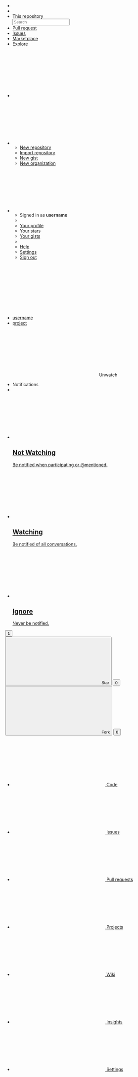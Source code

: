 <!-- <Navbar> -->
<!--
  Includes:
  * Navbar
  * Container
  * Menu
  * Dropdown
  * Input
  * Input-group
  * Button
  * Icon
  * Arrow
  * Tooltip
-->
<div class="navbar navbar_theme_inverted">
  <div class="navbar__container container">
    <div class="navbar__item">
      <ul class="menu menu_theme_inverted">
        <li class="menu__item">
          <a href="#" class="menu__link menu__link_icon">
            <svg role="img" class="icon">
              <use xlink:href="#github"></use>
            </svg>
          </a>
        </li>
        <li class="menu__sep"></li>
        <li class="menu__item">
          <label class="input-group input-group_gap">
            <div class="input-group__item input-group__item_grow_none button button_color_inverted">This repository</div>
            <input type="text" class="input-group__item input input_color_inverted" placeholder="Search" />
          </label>
        </li>
        <li class="menu__item">
          <a href="#" class="menu__link">Pull request</a>
        </li>
        <li class="menu__item">
          <a href="#" class="menu__link">Issues</a>
        </li>
        <li class="menu__item">
          <a href="#" class="menu__link">Marketplace</a>
        </li>
        <li class="menu__item">
          <a href="#" class="menu__link">Explore</a>
        </li>
      </ul>
    </div>
    <div class="navbar__item">
      <ul class="menu menu_theme_inverted">
        <li class="menu__item">
          <a href="#" class="menu__link menu__link_icon tooltip tooltip_pos_down-right" data-tooltip="You have no unread notifications">
            <svg role="img" class="icon">
              <use xlink:href="#bell"></use>
            </svg>
          </a>
        </li>
        <li class="menu__item dropdown on-hover">
          <a href="#" class="menu__link menu__link_icon dropdown__trigger">
            <svg role="img" class="icon">
              <use xlink:href="#plus-circle"></use>
            </svg>
            <span class="arrow"></span>
          </a>
          <ul class="dropdown__menu dropdown__menu_pos_switch">
            <li class="dropdown__item">
              <a href="#" class="dropdown__link">New repository</a>
            </li>
            <li class="dropdown__item">
              <a href="#" class="dropdown__link">Import repository</a>
            </li>
            <li class="dropdown__item">
              <a href="#" class="dropdown__link">New gist</a>
            </li>
            <li class="dropdown__item">
              <a href="#" class="dropdown__link">New organization</a>
            </li>
          </ul>
        </li>
        <li class="menu__item dropdown on-hover">
          <a href="#" class="menu__link menu__link_icon dropdown__trigger">
            <svg role="img" class="icon">
              <use xlink:href="#user"></use>
            </svg>
            <span class="arrow"></span>
          </a>
          <ul class="dropdown__menu dropdown__menu_pos_switch">
            <li class="dropdown__item">
              <div class="dropdown__content text_subtle">
                Signed in as <strong>username</strong>
              </div>
            </li>
            <li class="dropdown__sep"></li>
            <li class="dropdown__item">
              <a href="#" class="dropdown__link">Your profile</a>
            </li>
            <li class="dropdown__item">
              <a href="#" class="dropdown__link">Your stars</a>
            </li>
            <li class="dropdown__item">
              <a href="#" class="dropdown__link">Your gists</a>
            </li>
            <li class="dropdown__sep"></li>
            <li class="dropdown__item">
              <a href="#" class="dropdown__link">Help</a>
            </li>
            <li class="dropdown__item">
              <a href="#" class="dropdown__link">Settings</a>
            </li>
            <li class="dropdown__item">
              <a href="#" class="dropdown__link">Sign out</a>
            </li>
          </ul>
        </li>
      </ul>
    </div>
  </div>
</div>
<!-- </Navbar> -->

<!-- <Section> -->
<!--
  Includes:
  * Container
  * Breadcrumb
  * Button
  * Button-group
  * Icon
  * Dropdown
  * Menu
-->
<div class="section section_border_bottom section_padding_bottom-none">
  <div class="container container_flex">
    <div class="container__item">
      <svg role="img" class="icon">
        <use xlink:href="#book"></use>
      </svg>
      <ul class="breadcrumb breadcrumb_size_large">
        <li class="breadcrumb__item">
          <a href="#" class="breadcrumb__link">username</a>
        </li>
        <li class="breadcrumb__item">
          <a href="#" class="breadcrumb__link">project</a>
        </li>
      </ul>
    </div>
    <div class="container__item">
      <div class="button-group">
        <div class="button-group__item button button_outline dropdown on-hover">
          <svg role="img" class="icon">
            <use xlink:href="#eye"></use>
          </svg>
          <span>Unwatch</span>
          <span class="arrow"></span>
          <ul class="dropdown__menu dropdown__menu_size_large">
            <li class="dropdown__item">
              <div class="dropdown__content text_subtle">Notifications</div>
            </li>
            <li class="dropdown__sep"></li>
            <li class="dropdown__item">
              <a href="#" class="dropdown__link dropdown__link_align_top">
                <svg role="img" class="icon icon_size_large text_subtle">
                  <use xlink:href="#circle"></use>
                </svg>
                <div>
                  <h2 class="dropdown__title">Not Watching</h2>
                  <p>Be notified when participating or @mentioned.</p>
                </div>
              </a>
            </li>
            <li class="dropdown__item">
              <a href="#" class="dropdown__link dropdown__link_align_top">
                <svg role="img" class="icon icon_size_large">
                  <use xlink:href="#check-circle"></use>
                </svg>
                <div>
                  <h2 class="dropdown__title">Watching</h2>
                  <p>Be notified of all conversations.</p>
                </div>
              </a>
            </li>
            <li class="dropdown__item">
              <a href="#" class="dropdown__link dropdown__link_align_top">
                <svg role="img" class="icon icon_size_large text_subtle">
                  <use xlink:href="#circle"></use>
                </svg>
                <div>
                  <h2 class="dropdown__title">Ignore</h2>
                  <p>Never be notified.</p>
                </div>
              </a>
            </li>
          </ul>
        </div>
        <button class="button-group__item button button_outline">
          <span>1</span>
        </button>
      </div>
      <div class="button-group">
        <button class="button-group__item button button_outline">
          <svg role="img" class="icon">
            <use xlink:href="#star"></use>
          </svg>
          <span>Star</span>
        </button>
        <button class="button-group__item button button_outline">
          <span>0</span>
        </button>
      </div>
      <div class="button-group">
        <button class="button-group__item button button_outline">
          <svg role="img" class="icon">
            <use xlink:href="#git-branch"></use>
          </svg>
          <span>Fork</span>
        </button>
        <button class="button-group__item button button_outline">
          <span>0</span>
        </button>
      </div>
    </div>
  </div>
  <div class="container">
    <ul class="menu menu_theme_tabs" style="border-bottom: none;">
      <li class="menu__item">
        <a href="#" class="menu__link is-active">
          <svg role="img" class="icon">
            <use xlink:href="#code"></use>
          </svg>
          <span>Code</span>
        </a>
      </li>
      <li class="menu__item">
        <a href="#" class="menu__link">
          <svg role="img" class="icon">
            <use xlink:href="#alert-circle"></use>
          </svg>
          <span>Issues</span>
        </a>
      </li>
      <li class="menu__item">
        <a href="#" class="menu__link">
          <svg role="img" class="icon">
            <use xlink:href="#git-pull-request"></use>
          </svg>
          <span>Pull requests</span>
        </a>
      </li>
      <li class="menu__item">
        <a href="#" class="menu__link">
          <svg role="img" class="icon">
            <use xlink:href="#grid"></use>
          </svg>
          <span>Projects</span>
        </a>
      </li>
      <li class="menu__item">
        <a href="#" class="menu__link">
          <svg role="img" class="icon">
            <use xlink:href="#book-open"></use>
          </svg>
          <span>Wiki</span>
        </a>
      </li>
      <li class="menu__item">
        <a href="#" class="menu__link">
          <svg role="img" class="icon">
            <use xlink:href="#pie-chart"></use>
          </svg>
          <span>Insights</span>
        </a>
      </li>
      <li class="menu__item">
        <a href="#" class="menu__link">
          <svg role="img" class="icon">
            <use xlink:href="#settings"></use>
          </svg>
          <span>Settings</span>
        </a>
      </li>
    </ul>
  </div>
</div>
<!-- </Section> -->
